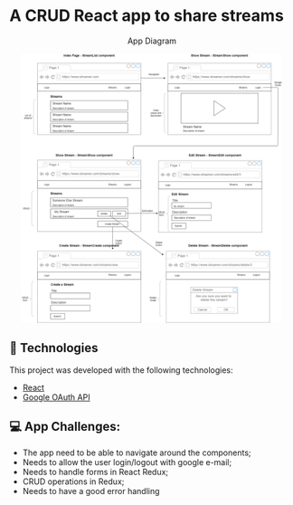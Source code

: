 # A CRUD  React app to share streams  

<p align='center'>App Diagram</p>

<p align="center">
  <img alt="Stream app diagram" src="https://github.com/Bru-marques/react-streams-app/blob/main/client/src/assets/images/streamDiagram.png" width="460px">
</p>

## 🧪 Technologies

This project was developed with the following technologies:

- [React](https://reactjs.org)
- [Google OAuth API](https://developers.google.com/identity/protocols/oauth2)

## 💻 App Challenges:

- The app need to be able to navigate around the components;
- Needs to allow the user login/logout with google e-mail;
- Needs to handle forms in React Redux;
- CRUD operations in Redux;
- Needs to have a good error handling
